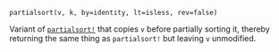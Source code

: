```
partialsort(v, k, by=identity, lt=isless, rev=false)
```

Variant of [`partialsort!`](@ref) that copies `v` before partially sorting it, thereby returning the same thing as `partialsort!` but leaving `v` unmodified.
